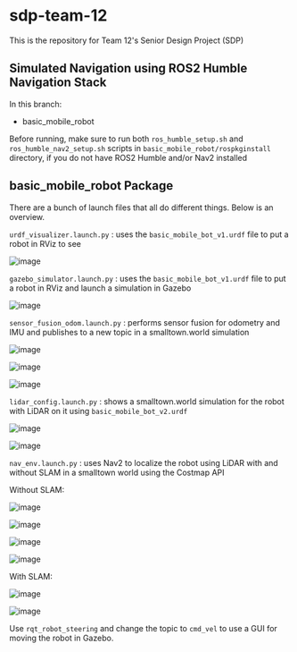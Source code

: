 # sdp-team-12
This is the repository for Team 12's Senior Design Project (SDP)

## Simulated Navigation using ROS2 Humble Navigation Stack

In this branch:
- basic_mobile_robot

Before running, make sure to run both ```ros_humble_setup.sh``` and ```ros_humble_nav2_setup.sh``` scripts in ```basic_mobile_robot/rospkginstall``` directory, if you do not have ROS2 Humble and/or Nav2 installed

## basic_mobile_robot Package

There are a bunch of launch files that all do different things. Below is an overview. 

```urdf_visualizer.launch.py``` : uses the ```basic_mobile_bot_v1.urdf``` file to put a robot in RViz to see

![image](https://github.com/Samalmeida1028/sdp-team-12/assets/41523488/f2655747-9df3-4d7a-8c01-b5f924094494)

```gazebo_simulator.launch.py``` : uses the ```basic_mobile_bot_v1.urdf``` file to put a robot in RViz and launch a simulation in Gazebo

![image](https://github.com/Samalmeida1028/sdp-team-12/assets/41523488/2f461890-2130-421e-a78f-1760064bc30a)

```sensor_fusion_odom.launch.py``` : performs sensor fusion for odometry and IMU and publishes to a new topic in a smalltown.world simulation

![image](https://github.com/Samalmeida1028/sdp-team-12/assets/41523488/b1a9518e-708f-4a0c-a4dc-ad69207ac9ec)

![image](https://github.com/Samalmeida1028/sdp-team-12/assets/41523488/109f8b09-79f5-4bcc-ae27-fe373f6088df)

![image](https://github.com/Samalmeida1028/sdp-team-12/assets/41523488/53b5e9a0-9ef9-4047-8077-09cd27f624f5)

```lidar_config.launch.py``` : shows a smalltown.world simulation for the robot with LiDAR on it using ```basic_mobile_bot_v2.urdf```

![image](https://github.com/Samalmeida1028/sdp-team-12/assets/41523488/85201a7e-6a0a-459f-9ac2-8188bb63fb1b)

![image](https://github.com/Samalmeida1028/sdp-team-12/assets/41523488/fc216024-2f4b-4d31-904d-3e02c310ab27)

```nav_env.launch.py``` : uses Nav2 to localize the robot using LiDAR with and without SLAM in a smalltown world using the Costmap API

Without SLAM: 

![image](https://github.com/Samalmeida1028/sdp-team-12/assets/41523488/ada860b0-6ff9-48e8-96d2-718f4ef2837d)

![image](https://github.com/Samalmeida1028/sdp-team-12/assets/41523488/7450e38e-e833-4e77-a911-9ae1eae72a2d)

![image](https://github.com/Samalmeida1028/sdp-team-12/assets/41523488/953ec8ca-31a0-4ec7-9469-5f42a1d89273)

![image](https://github.com/Samalmeida1028/sdp-team-12/assets/41523488/7b42a7b6-87f5-4556-b241-89a4517796e8)

With SLAM: 

![image](https://github.com/Samalmeida1028/sdp-team-12/assets/41523488/0b0820ba-6ebf-4e3d-bb77-9e716cc6b467)

![image](https://github.com/Samalmeida1028/sdp-team-12/assets/41523488/640f0523-9a59-4c94-a101-6ae795f46254)

Use ```rqt_robot_steering``` and change the topic to ```cmd_vel``` to use a GUI for moving the robot in Gazebo. 


